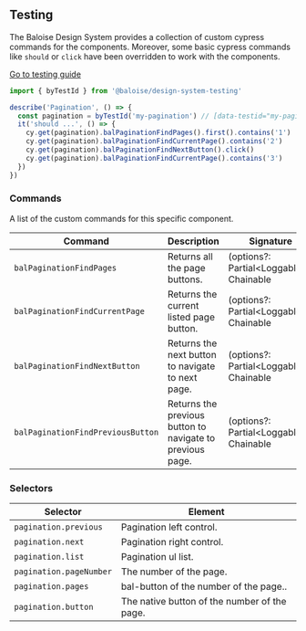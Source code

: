 ## Testing

The Baloise Design System provides a collection of custom cypress commands for the components. Moreover, some basic cypress commands like `should` or `click` have been overridden to work with the components.

<a class="sb-unstyled button is-primary" href="../?path=/docs/development-testing--documentation">Go to testing guide</a>

<!-- START: human documentation -->

```ts
import { byTestId } from '@baloise/design-system-testing'

describe('Pagination', () => {
  const pagination = byTestId('my-pagination') // [data-testid="my-pagination"]
  it('should ...', () => {
    cy.get(pagination).balPaginationFindPages().first().contains('1')
    cy.get(pagination).balPaginationFindCurrentPage().contains('2')
    cy.get(pagination).balPaginationFindNextButton().click()
    cy.get(pagination).balPaginationFindCurrentPage().contains('3')
  })
})
```

<!-- END: human documentation -->

### Commands

A list of the custom commands for this specific component.

| Command                           | Description                                               | Signature                                 |
| --------------------------------- | --------------------------------------------------------- | ----------------------------------------- |
| `balPaginationFindPages`          | Returns all the page buttons.                             | (options?: Partial\<Loggable>): Chainable |
| `balPaginationFindCurrentPage`    | Returns the current listed page button.                   | (options?: Partial\<Loggable>): Chainable |
| `balPaginationFindNextButton`     | Returns the next button to navigate to next page.         | (options?: Partial\<Loggable>): Chainable |
| `balPaginationFindPreviousButton` | Returns the previous button to navigate to previous page. | (options?: Partial\<Loggable>): Chainable |

### Selectors

| Selector                | Element                                      |
| ----------------------- | -------------------------------------------- |
| `pagination.previous`   | Pagination left control.                     |
| `pagination.next`       | Pagination right control.                    |
| `pagination.list`       | Pagination ul list.                          |
| `pagination.pageNumber` | The number of the page.                      |
| `pagination.pages`      | bal-button of the number of the page..       |
| `pagination.button`     | The native button of the number of the page. |
